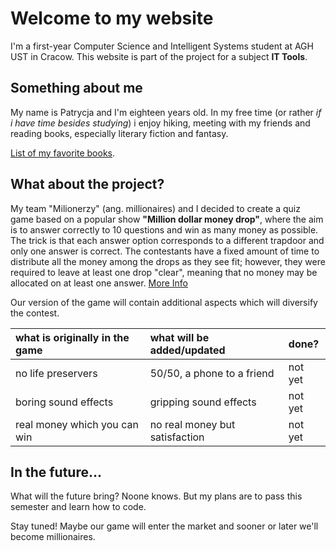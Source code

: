 
# Welcome to my website
I'm a first-year Computer Science and Intelligent Systems student at AGH UST in Cracow.
This website is part of the project for a subject **IT Tools**.


## Something about me
My name is Patrycja and I'm eighteen years old. In my free time (or rather *if i have time besides studying*) i enjoy hiking, meeting with my friends and 
reading books, especially literary fiction and fantasy.

[List of my favorite books](https://p4trvcja.github.io/another-page.html).


## What about the project?
My team "Milionerzy" (ang. millionaires) and I decided to create a quiz game based on a popular show **"Million dollar money drop"**, where the aim is to answer correctly to 10 questions and win as many money as possible. The trick is that each answer option corresponds to a different trapdoor and only one answer is correct. The contestants have a fixed amount of time to distribute all the money among the drops as they see fit; however, they were required to leave at least one drop "clear", meaning that no money may be allocated on at least one answer.
[More Info](https://en.wikipedia.org/wiki/Million_Dollar_Money_Drop)

Our version of the game will contain additional aspects which will diversify the contest.

| what is originally in the game| what will be added/updated| done? |
|:-------------|:------------------|:------|
| no life preservers | 50/50, a phone to a friend | not yet |
| boring sound effects | gripping sound effects | not yet |
| real money which you can win | no real money but satisfaction | not yet |


## In the future...
What will the future bring? Noone knows. But my plans are to pass this semester and learn how to code.

Stay tuned! Maybe our game will enter the market and sooner or later we'll become millionaires.

